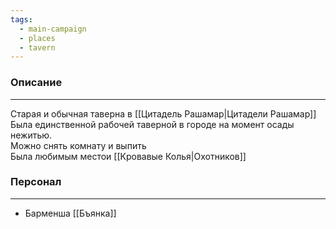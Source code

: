 ```yaml
---
tags:
  - main-campaign
  - places
  - tavern
---
```

### Описание
---
Старая и обычная таверна в [[Цитадель Рашамар|Цитадели Рашамар]]  
Была единственной рабочей таверной в городе на момент осады нежитью.  
Можно снять комнату и выпить  
Была любимым местои [[Кровавые Колья|Охотников]]  

### Персонал
---
- Барменша [[Бъянка]]